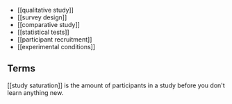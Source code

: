  - [[qualitative study]]
 - [[survey design]]
 - [[comparative study]]
 - [[statistical tests]]
 - [[participant recruitment]]
 - [[experimental conditions]]

## Terms
[[study saturation]] is the amount of participants in a study before you don't learn anything new.
